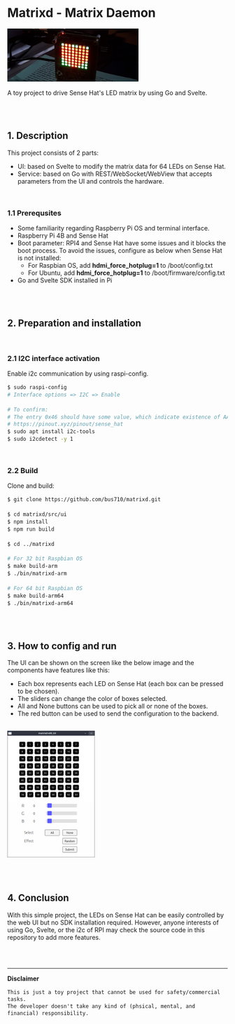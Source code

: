 # Matrixd - Matrix Daemon 

<img src="assets/heart.png" width="300">

A toy project to drive Sense Hat's LED matrix by using Go and Svelte. 

<br/><br/>

## 1. Description

This project consists of 2 parts:
- UI: based on Svelte to modify the matrix data for 64 LEDs on Sense Hat.
- Service: based on Go with REST/WebSocket/WebView that accepts parameters from the UI and controls the hardware.

<br/>

### 1.1 Prerequsites

- Some familiarity regarding Raspberry Pi OS and terminal interface.
- Raspberry Pi 4B and Sense Hat
- Boot parameter: RPI4 and Sense Hat have some issues and it blocks the boot process. To avoid the issues, configure as below when Sense Hat is not installed:
     - For Raspbian OS, add **hdmi_force_hotplug=1** to /boot/config.txt
     - For Ubuntu, add **hdmi_force_hotplug=1** to /boot/firmware/config.txt
- Go and Svelte SDK installed in Pi

<br/><br/>

## 2. Preparation and installation

<br/>

### 2.1 I2C interface activation

Enable i2c communication by using raspi-config.

```sh
$ sudo raspi-config
# Interface options => I2C => Enable

# To confirm:
# The entry 0x46 should have some value, which indicate existence of AATINY MCU
# https://pinout.xyz/pinout/sense_hat
$ sudo apt install i2c-tools
$ sudo i2cdetect -y 1 
```

<br/>

### 2.2 Build

Clone and build:
```sh
$ git clone https://github.com/bus710/matrixd.git

$ cd matrixd/src/ui
$ npm install
$ npm run build

$ cd ../matrixd

# For 32 bit Raspbian OS
$ make build-arm 
$ ./bin/matrixd-arm

# For 64 bit Raspbian OS
$ make build-arm64
$ ./bin/matrixd-arm64
```

<br/><br/>

## 3. How to config and run

The UI can be shown on the screen like the below image and the components have features like this:
- Each box represents each LED on Sense Hat (each box can be pressed to be chosen).
- The sliders can change the color of boxes selected.
- All and None buttons can be used to pick all or none of the boxes.
- The red button can be used to send the configuration to the backend. 

<br/>

<img src="assets/ui_example.png" width="200">

<br/><br/>

## 4. Conclusion

With this simple project, the LEDs on Sense Hat can be easily controlled by the web UI but no SDK installation required. However, anyone interests of using Go, Svelte, or the i2c of RPI may check the source code in this repository to add more features. 

<br/><br/>

----

**Disclaimer**

```
This is just a toy project that cannot be used for safety/commercial tasks.   
The developer doesn't take any kind of (phsical, mental, and financial) responsibility. 
```
